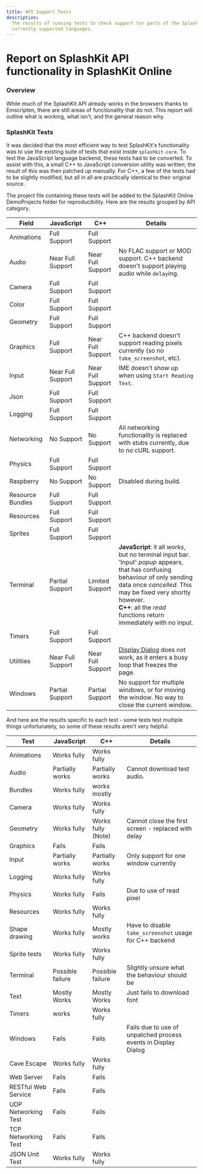 ```yaml
---
title: API Support Tests
description:
  The results of running tests to check support for parts of the SplashKit API, across the two
  currently supported languages.
---
```


# Report on SplashKit API functionality in SplashKit Online

### Overview

While much of the SplashKit API already works in the browsers thanks to Emscripten, there are still
areas of functionality that do not. This report will outline what is working, what isn't, and the
general reason why.

### SplashKit Tests

It was decided that the most efficient way to test SplashKit's functionality was to use the existing
suite of tests that exist inside `splashkit-core`. To test the JavaScript language backend, these
tests had to be converted. To assist with this, a small C++ to JavaScript conversion utility was
written; the result of this was then patched up manually. For C++, a few of the tests had to be
slightly modified, but all in all are practically identical to their original source.

The project file containing these tests will be added to the SplashKit Online DemoProjects folder
for reproducibility. Here are the results grouped by API category.

| Field            | JavaScript        | C++               | Details                                                                                                                                                                                                                                                                  |
| ---------------- | ----------------- | ----------------- | ------------------------------------------------------------------------------------------------------------------------------------------------------------------------------------------------------------------------------------------------------------------------ |
| Animations       | Full Support      | Full Support      |                                                                                                                                                                                                                                                                          |
| Audio            | Near Full Support | Near Full Support | No FLAC support or MOD support. C++ backend doesn't support playing audio while `delay`ing.                                                                                                                                                                              |
| Camera           | Full Support      | Full Support      |                                                                                                                                                                                                                                                                          |
| Color            | Full Support      | Full Support      |                                                                                                                                                                                                                                                                          |
| Geometry         | Full Support      | Full Support      |                                                                                                                                                                                                                                                                          |
| Graphics         | Full Support      | Near Full Support | C++ backend doesn't support reading pixels currently (so no `take_screenshot`, etc).                                                                                                                                                                                     |
| Input            | Near Full Support | Near Full Support | IME doesn't show up when using `Start Reading Text`.                                                                                                                                                                                                                     |
| Json             | Full Support      | Full Support      |                                                                                                                                                                                                                                                                          |
| Logging          | Full Support      | Full Support      |                                                                                                                                                                                                                                                                          |
| Networking       | No Support        | No Support        | All networking functionality is replaced with stubs currently, due to no cURL support.                                                                                                                                                                                   |
| Physics          | Full Support      | Full Support      |                                                                                                                                                                                                                                                                          |
| Raspberry        | No Support        | No Support        | Disabled during build.                                                                                                                                                                                                                                                   |
| Resource Bundles | Full Support      | Full Support      |                                                                                                                                                                                                                                                                          |
| Resources        | Full Support      | Full Support      |                                                                                                                                                                                                                                                                          |
| Sprites          | Full Support      | Full Support      |                                                                                                                                                                                                                                                                          |
| Terminal         | Partial Support   | Limited Support   | **JavaScript**: it all _works_, but no terminal input bar. 'Input' _popup_ appears, that has confusing behaviour of only sending data once _cancelled_. This may be fixed very shortly however. <br/>**C++**: all the _read_ functions return immediately with no input. |
| Timers           | Full Support      | Full Support      |                                                                                                                                                                                                                                                                          |
| Utilities        | Near Full Support | Near Full Support | [Display Dialog](http://localhost:4321/api/utilities/#display-dialog) does not work, as it enters a busy loop that freezes the page.                                                                                                                                     |
| Windows          | Partial Support   | Partial Support   | No support for multiple windows, or for moving the window. No way to close the current window.                                                                                                                                                                           |

And here are the results specific to each test - some tests test multiple things unfortunately, so
some of these results aren't very helpful.

| Test                | JavaScript       | C++                | Details                                                        |
| ------------------- | ---------------- | ------------------ | -------------------------------------------------------------- |
| Animations          | Works fully      | Works fully        |                                                                |
| Audio               | Partially works  | Partially works    | Cannot download test audio.                                    |
| Bundles             | Works fully      | works mostly       |                                                                |
| Camera              | Works fully      | Works fully        |                                                                |
| Geometry            | Works fully      | Works fully (Note) | Cannot close the first screen - replaced with delay            |
| Graphics            | Fails            | Fails              |                                                                |
| Input               | Partially works  | Partially works    | Only support for one window currently                          |
| Logging             | Works fully      | Works fully        |                                                                |
| Physics             | Works fully      | Fails              | Due to use of read pixel                                       |
| Resources           | Works fully      | Works fully        |                                                                |
| Shape drawing       | Works fully      | Mostly works       | Have to disable `take_screenshot` usage for C++ backend        |
| Sprite tests        | Works fully      | Works fully        |                                                                |
| Terminal            | Possible failure | Possible failure   | Slightly unsure what the behaviour should be                   |
| Text                | Mostly Works     | Mostly Works       | Just fails to download font                                    |
| Timers              | works            | Works fully        |                                                                |
| Windows             | Fails            | Fails              | Fails due to use of unpatched process events in Display Dialog |
| Cave Escape         | Works fully      | Works fully        |                                                                |
| Web Server          | Fails            | Fails              |                                                                |
| RESTful Web Service | Fails            | Fails              |                                                                |
| UDP Networking Test | Fails            | Fails              |                                                                |
| TCP Networking Test | Fails            | Fails              |                                                                |
| JSON Unit Test      | Works fully      | Works fully        |                                                                |
